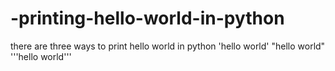 # -printing-hello-world-in-python
there are three ways to print hello world in python
'hello world'
"hello world"
'''hello world'''
